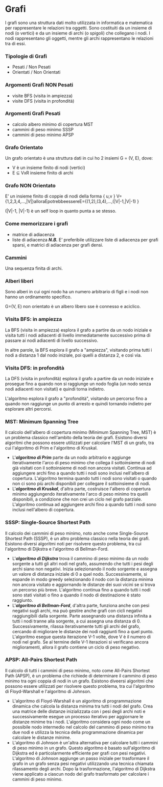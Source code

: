 # Grafi
I grafi sono una struttura dati molto utilizzata in informatica e matematica per rappresentare le relazioni tra oggetti. Sono costituiti da un insieme di nodi (o vertici) e da un insieme di archi (o spigoli) che collegano i nodi. I nodi rappresentano gli oggetti, mentre gli archi rappresentano le relazioni tra di essi.

### Tipologie di Grafi
- Pesati / Non Pesati
- Orientati / Non Orientati

### Argomenti Grafi NON Pesati
- visite BFS (visita in ampiezza)
- visite DFS (visita in profondità)

### Argomenti Grafi Pesati
- calcolo albero minimo di copertura MST
- cammini di peso minimo SSSP
- cammini di peso minimo APSP

### Grafo Orientato
Un grafo orientato è una struttura dati in cui ho 2 insiemi G = (V, E), dove:
- V è un insieme finito di nodi (vertici)
- E ⊆ VxR insieme finito di archi

### Grafo NON Orientato
E’ un insieme finito di coppie di nodi della forma { u,v } V={1,2,3,4,...,|V|}alloraEpotrebbeessereE={(1,2),(3,4),...,(|V|-1,|V|-1) }

(|V|-1, |V|-1) è un self loop in quanto punta a se stesso.

### Come memorizzare i grafi
- matrice di adiacenza
- liste di adiacenza
  ***N.B.*** E’ preferibile utilizzare liste di adiacenza per grafi sparsi, e matrici di adiacenza per grafi densi.

### Cammini
Una sequenza finita di archi.

### Alberi liberi
Sono alberi in cui ogni nodo ha un numero arbitrario di figli e i nodi non hanno un ordinamento specifico.

G=(V, E) non orientato è un albero libero sse è connesso e aciclico.

### Visita BFS: in ampiezza
La BFS (visita in ampiezza) esplora il grafo a partire da un nodo iniziale e visita tutti i nodi adiacenti di livello immediatamente successivo prima di passare ai nodi adiacenti di livello successivo.

In altre parole, la BFS esplora il grafo a "ampiezza", visitando prima tutti i nodi a distanza 1 dal nodo iniziale, poi quelli a distanza 2, e così via.

### Visita DFS: in profondità
La DFS (visita in profondità) esplora il grafo a partire da un nodo iniziale e prosegue fino a quando non si raggiunge un nodo foglia (un nodo senza nodi adiacenti non visitati) e quindi torna indietro.

L'algoritmo esplora il grafo a "profondità", visitando un percorso fino a quando non raggiunge un punto di arresto e quindi tornando indietro per esplorare altri percorsi.

### MST: Minimum Spanning Tree
Il calcolo dell'albero di copertura minimo (Minimum Spanning Tree, MST) è un problema classico nell'ambito della teoria dei grafi. 
Esistono diversi algoritmi che possono essere utilizzati per calcolare l'MST di un grafo, tra cui l'algoritmo di Prim e l'algoritmo di Kruskal.

- L'***algoritmo di Prim*** parte da un nodo arbitrario e aggiunge iterativamente l'arco di peso minimo che collega il sottoinsieme di nodi già visitati con il sottoinsieme di nodi non ancora visitati. Continua ad aggiungere archi fino a quando tutti i nodi sono inclusi nell'albero di copertura. L'algoritmo termina quando tutti i nodi sono visitati o quando non ci sono più archi disponibili per collegare il sottoinsieme di nodi.
- L'***algoritmo di Kruskal***, d'altra parte, costruisce l'albero di copertura minimo aggiungendo iterativamente l'arco di peso minimo tra quelli disponibili, a condizione che non crei un ciclo nel grafo parziale. L'algoritmo continua ad aggiungere archi fino a quando tutti i nodi sono inclusi nell'albero di copertura.

### SSSP: Single-Source Shortest Path
Il calcolo dei cammini di peso minimo, noto anche come Single-Source Shortest Path (SSSP), è un altro problema classico nella teoria dei grafi. 
Esistono diversi algoritmi noti per risolvere questo problema, tra cui l'algoritmo di Dijkstra e l'algoritmo di Bellman-Ford.

- L'***algoritmo di Dijkstra*** trova il cammino di peso minimo da un nodo sorgente a tutti gli altri nodi nel grafo, assumendo che tutti i pesi degli archi siano non negativi. Inizia selezionando il nodo sorgente e assegna un valore di distanza iniziale di 0 a quel nodo. Successivamente, si espande in modo greedy selezionando il nodo con la distanza minima non ancora visitato e aggiornando le distanze dei suoi vicini se si trova un percorso più breve. L'algoritmo continua fino a quando tutti i nodi sono stati visitati o fino a quando il nodo di destinazione è stato raggiunto.
- L'***algoritmo di Bellman-Ford***, d'altra parte, funziona anche con pesi negativi sugli archi, ma può gestire anche grafi con cicli negativi raggiungibili dalla sorgente. Parte assegnando una distanza infinita a tutti i nodi tranne alla sorgente, a cui assegna una distanza di 0. Successivamente, rilassa iterativamente tutti gli archi del grafo, cercando di migliorare le distanze dei nodi raggiunti fino a quel punto. L'algoritmo esegue questa iterazione V-1 volte, dove V è il numero di nodi nel grafo. Se al termine delle V-1 iterazioni si verificano ancora miglioramenti, allora il grafo contiene un ciclo di peso negativo.

### APSP: All-Pairs Shortest Path
Il calcolo di tutti i cammini di peso minimo, noto come All-Pairs Shortest Path (APSP), è un problema che richiede di determinare il cammino di peso minimo tra ogni coppia di nodi in un grafo. 
Esistono diveersi algoritmi che possono essere utilizzati per risolvere questo problema, tra cui l'algoritmo di Floyd-Warshall e l'algoritmo di Johnson.

- L'algoritmo di Floyd-Warshall è un algoritmo di programmazione dinamica che calcola la distanza minima tra tutti i nodi del grafo. Crea una matrice delle distanze inizializzata con i pesi degli archi noti e successivamente esegue un processo iterativo per aggiornare le distanze minime tra i nodi. L'algoritmo considera ogni nodo come un possibile nodo intermedio nel calcolo del cammino di peso minimo tra due nodi e utilizza la tecnica della programmazione dinamica per calcolare le distanze minime.
- L'algoritmo di Johnson è un'altra alternativa per calcolare tutti i cammini di peso minimo in un grafo. Questo algoritmo è basato sull'algoritmo di Dijkstra ed è particolarmente efficiente per grafi con pesi negativi. L'algoritmo di Johnson aggiunge un passo iniziale per trasformare il grafo in un grafo senza pesi negativi utilizzando una tecnica chiamata rilassamento degli archi. Dopo la trasformazione, l'algoritmo di Dijkstra viene applicato a ciascun nodo del grafo trasformato per calcolare i cammini di peso minimo.